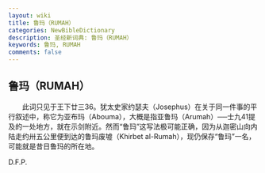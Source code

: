 ```yaml
---
layout: wiki
title: 鲁玛（RUMAH）
categories: NewBibleDictionary
description: 圣经新词典: 鲁玛（RUMAH）
keywords: 鲁玛, RUMAH
comments: false
---
```


## 鲁玛（RUMAH）

　　此词只见于王下廿三36。犹太史家约瑟夫（Josephus）在关于同一件事的平行叙述中，称它为亚布玛（Abouma），大概是指亚鲁玛（Arumah）──士九41提及的一处地方，就在示剑附近。然而“鲁玛”这写法极可能正确，因为从迦密山向内陆走约卅五公里便到达的鲁玛废墟（Khirbet al-Rumah），现仍保存“鲁玛”一名，可能就是昔日鲁玛的所在地。

D.F.P.








